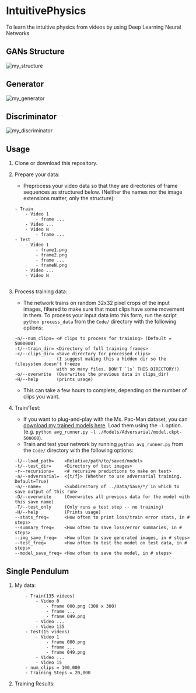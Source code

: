 # IntuitivePhysics
To learn the intuitive physics from videos by using Deep Learning Neural Networks


## GANs Structure
![my_structure](https://cloud.githubusercontent.com/assets/10653658/21681820/4c8c97f0-d351-11e6-9ce5-1da74a5e3ac5.jpg)

## Generator
![my_generator](https://cloud.githubusercontent.com/assets/10653658/21681823/4e71a024-d351-11e6-94b1-8f77a7062fcb.jpg)

## Discriminator
![my_discriminator](https://cloud.githubusercontent.com/assets/10653658/21681825/50541dc2-d351-11e6-89ff-1fced45d5b8c.jpg)


## Usage
1. Clone or download this repository.
2. Prepare your data:
    - Preprocess your video data so that they are directories of frame sequences as structured below. (Neither the names nor the image extensions matter, only the structure):
    ```
    - Train
        - Video 1
            - frame ...
        - Video ...
        - Video N
            - frame ...
    - Test
        - Video 1
            - frame1.png
            - frame2.png
            - frame ...
            - frameN.png
        - Video ...
        - Video N


    ```
3. Process training data:
    - The network trains on random 32x32 pixel crops of the input images, filtered to make sure that most clips have some movement in them. To process your input data into this form, run the script `python process_data` from the `Code/` directory with the following options:
    ```
    -n/--num_clips= <# clips to process for training> (Default = 5000000)
    -t/--train_dir= <Directory of full training frames>
    -c/--clips_dir= <Save directory for processed clips>
                    (I suggest making this a hidden dir so the filesystem doesn't freeze
                    with so many files. DON'T `ls` THIS DIRECTORY!)
    -o/--overwrite  (Overwrites the previous data in clips_dir)
    -H/--help       (prints usage)
    ```
    - This can take a few hours to complete, depending on the number of clips you want.

4. Train/Test:
    - If you want to plug-and-play with the Ms. Pac-Man dataset, you can [download my trained models here](https://drive.google.com/open?id=0Byf787GZQ7KvR2JvMUNIZnFlbm8). Load them using the `-l` option. (e.g. `python avg_runner.py -l ./Models/Adversarial/model.ckpt-500000`).
    - Train and test your network by running `python avg_runner.py` from the `Code/` directory with the following options:
    ```
    -l/--load_path=    <Relative/path/to/saved/model>
    -t/--test_dir=     <Directory of test images>
    -r--recursions=    <# recursive predictions to make on test>
    -a/--adversarial=  <{t/f}> (Whether to use adversarial training. Default=True)
    -n/--name=         <Subdirectory of ../Data/Save/*/ in which to save output of this run>
    -O/--overwrite     (Overwrites all previous data for the model with this save name)
    -T/--test_only     (Only runs a test step -- no training)
    -H/--help          (Prints usage)
    --stats_freq=      <How often to print loss/train error stats, in # steps>
    --summary_freq=    <How often to save loss/error summaries, in # steps>
    --img_save_freq=   <How often to save generated images, in # steps>
    --test_freq=       <How often to test the model on test data, in # steps>
    --model_save_freq= <How often to save the model, in # steps>
    ```

## Single Pendulum 

1. My data:
    ```
        - Train(135 videos)
            - Video 0
                - frame 000.png (300 x 300)
                - frame ...
                - frame 049.png
            - Video ...
            - Video 135
        - Test(15 videos)
            - Video 1
                - frame 000.png
                - frame ...
                - frame 049.png
            - Video ...
            - Video 15
        - num_clips = 100,000
        - Training Steps = 20,000
    ```
2. Training Results:
    
